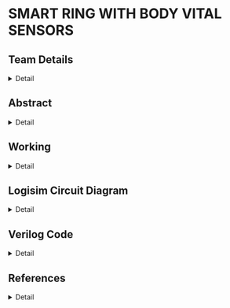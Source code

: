 # SMART RING WITH BODY VITAL SENSORS

<!-- First Section -->
## Team Details
<details>
  <summary>Detail</summary>

  > Semester: 3rd Sem B. Tech. CSE

  > Section: S2

  > Member-1: Dhanush V , 221CS217 , dhanushv.221cs217@nitk.edu.in 

  > member-2: Harsha J Gundapalli , 221CS222 , harshajgundapalli.221cs222@nitk.edu.in

  > Member-3: Isiri Dinesh S , 221CS226 , isiridineshs.221cs226@nitk.edu.in
</details>

<!-- Second Section -->
## Abstract
<details>
  <summary>Detail</summary>
  
   THE SMART RING is a wearable heart attack detecting equipment which can be used in our day to day life to indicate the condition of the heart. It helps to detect heart attack and helps a person to seek for an emergency help. This was specially designed in order to help the people who suffer from minor or severe heart diseases. SMART RINGS are capable of monitoring your heart rate throughout the day and night, which can offer insights, like resting heart rate and when your heart rate is unexpectedly high or low. Some can also use that heart rate sensor to measure heart rate variability, which is the measurement of intervals between heart beats, and can be an indicator of stress. Wearable devices that detect heart rate can be helpful for improving exercise habits and eating behaviours, and they can provide motivation to lead a healthier lifestyle – all of which contribute to lowering the risk of heart disease. Smart rings are built in such a way that their core can rely on similar hardware to deliver core ring features. It also has sensor to sense the body temperature ,oxygen level and also supplies the oxygen in emergency case. The reading from these sensors can be used to send an alert message to the nearby health facility .  
Lately, there has been many cases of heart attacks even when it comes to the people who were considered to be medically healthy. Recently, heart attack has not only been a common problem among the senior citizens, it has been a concern for youngsters as well. The rate of heart attack among the youngsters seem to be increasing rapidly   compared to that of the senior citizens. Such cases have inspired us to lay our minds on a device like SMART RING. These smart rings can be considered unique and different from other devices like watches because they do not given 'an additional device on your body' kind of look. Instead, these small rings are very easy to wear and carry it daily like a part of your body.  Heavier gadgets like watches are not required in order to keep your health intact. The SMART RING can be worn as an ornament as well. So basically, it is a very convenient and useful device to maintain a good health. This SMART RING also helps in showing the amount of oxygen that is needed by the patient which helps providing the proper required amount of oxygen.     

</details>

<!-- Third Section -->
## Working
<details>
  <summary>Detail</summary>

   ### DESCRIPTION
The Smart Ring with Body Vital Sensors can be a very useful gadget as it can easily detect any chances of an heart attack and find the accurate oxygen levels required by the patient which is very vital to know to supply the right amount.
In our project, we are using the following components as listed below:
⦁ Three 8-bit comparator – Compare the 8-bit binary numbers with the fixed limits specified.

The following is the Verilog code for an 8-bit comparator:



⦁ One 8-bit Subtractor – To find the difference in the oxygen level and release 
                                       only the required amount of oxygen.

The Verilog code as follows:


⦁ 1 OR Gate                                                   

⦁ 1 AND GATE

In this project, A, B, C are inputs given by sensors that are being used, F1, F2, F3 and F4 are fixed limits (minimum or the maximum level for the respective reading) specified by us. Comparator C1 compares input A and fixed limit F1.
If its higher than the fixed limit it will show 1 else 0. Similarly Comparator C2 compares input B and fixed limit F2 and Comparator C3 compares input from subtractor with fixed limit F4 and gives the output 1 or 0. The 8-bit subtractor finds difference between input C and fixed limit F3. The outputs of C1 and C2 are connected to an OR Gate and the output from the OR Gate and the output from C3 gives us the final output which helps to detect the possibility of having heart attack, the major vitals which occur are body temperature, pulse rate or heart rate and body oxygen level. For sensing these body vitals, we use a temperature sensor, heart rate sensor and readings from an oxy-meter. We have fixed some limiting values which are the minimum or maximum levels for that reading. For temperature, the fixed limit is 37 degrees (0011011). For heart rate, it is 72 BPM (0110010). For oxygen level, the limiting value is 95 spo2 (10010101). Our main aim is to find any chances of heart attack and also provide emergency oxygen supply in order to give an extra crucial time for the health care to reach the patient.








---

### DESIGN:

The circuit works in the following manner:
1)	Start: The process initiates, aiming to compare two 8-bit binary numbers 
    input A and B.
2)	Input A and B: The values of the two binary numbers are provided as input    
   for the comparison process.
3)	Comparators 1 and 2: Both A and B undergo individual comparisons to  
   determine their relative magnitudes using two distinct comparators.
4) OR Gate: The results from the first two  
   comparators are then combined using an OR gate, generating a single output representing their comparative relationship.
5) Subtractor: The two 8-bit numbers, A and B, are utilized in an 8-bit 
   subtractor to find their numerical difference.
6) Comparator 3: The output of the subtractor 
   undergoes comparison with 0, 
   allowing an assessment of the relationship between A and B based on their 
   subtraction result.
7) AND Gate: The outputs of the OR gate and the third comparator are directed 
   to an AND gate, which performs a logical conjunction operation.
8) Output: The ultimate output from the AND gate represents the result of the 
   comparison operation, indicating the relationship between the two 8-bit 
   binary numbers A and B.
9) End: The process concludes, signifying the completion of the comparison 
  operation between the two 8-bit binary numbers.

This flowchart demonstrates a systematic process for comparing two 8-bit binary numbers, incorporating multiple stages of comparison and logical operations to produce the final comparison output.

### Flowchart
 ![image](https://github.com/Dhanush0804/DDS_Project_S2-T21/assets/148981102/888bfe17-be4e-4482-9e79-23abc042f4a2)


 ---

### Truth Table:

#### Truth table for subtractor


 


#### Truth table for AND Gate           
|A 	 |B	|Output |
|----|--|---------| 
|   0	 |  0	|   0        |
|   0	 |  1	|   0        | 
|   1	 |  0	|   0        |
|   1	 |  1	|   1        |

#### Truth table for OR Gate
|A 	 |B	|Output |
|----|--|---------| 
|   0	 |  0	|   0        |
|   0	 |  1	|   1      | 
|   1	 |  0	|   1        |
|   1	 |  1	|   1        |


#### Truth table for comparator
|A1| A0 | B1 | B0 | 'A<B' |	'A=B' | 'A>B' |
|--|----|----|----|-------|-------|-------|
|0|	0	| 0|	 0|	  0|	     1|	     0
|0|	0	|0|	1|	1|	0|	0|
|0|	0|	1|	0|	1|	0|	0|
|0|	0|	1|	1|	1|	0|	0|
|0	|1	|0	|0	|0|	0|	1|
|0|	1|	0|	1|	0|	1|	0|
|0	|1	|1	|0	|1	|0	|0|
|0|	1|	1|	1|	1|	0|	0|
|1	|0	|0	|0	|0	|0	|1|
|1|	0|	0|	1|	0|	0|	1|
|1|	0|	1|	0|	0|	1|	0|
|1|	0|	1|	1|	1|	0|	0|
|1|	1|	0|	0|	0|	0|	1|


</details>

<!-- Fourth Section -->
## Logisim Circuit Diagram
<details>
  <summary>Detail</summary>
  ![Smart ring](https://github.com/Dhanush0804/DDS_Project_S2-T21/assets/148981102/47f36310-eb8c-4be5-b7f6-874f3cfd4024)


  

</details>

<!-- Fifth Section -->
## Verilog Code
<details>
  <summary>Detail</summary>

	// SMART RING WITH BODY VITAL SENSORS
	//S2_T21
	//1. 221CS217 , Dhanush V , dhanushv.221cs217@nitk.edu.in , 9353241312
	//2. 221CS222 , Harsha J Gundapalli , harshajgundapalli.221cs222@nitk.edu.in ,8792251009
	//3. 221CS226 , Isiri Dinesh S , isiridineshs.221cs226@nitk.edu.in , 7349437557
	
	module magComp (   //Module for an 8-bit comparator
	input [7:0] In1,
	input [7:0] In2,
	output Gt,
	);
	
	reg Gt;
	
	always @ (In1 or In2) // Check the state of the input lines
	begin
	Gt <= (In1 > In2) ? 1’b1 : 1’b0; // Check for greater than condition
	end module
	
	module full_adder(output cout, s , input a, b, cin); // Module for full_adder
	  assign S = a ^ b ^ cin;
	  assign Cout = (a & b) | (b & cin) | (a & cin);
	end module
	
	module subtractor(  //Module for 8-bit adder subtractor circuit
	    output cout,    //MSB, determines if answer is positive or negative
	    output [7:0] s,
	    input [7:0] a,
	    input [7:0] b,
	    input cin // if cin = 1, subtract, if cin = 0, add. 
	    );
	    
	    wire [7:0] bin; // bin XOR'ed with cin to get its compliment 
	    assign bin[0] = b[0]^cin;
	    assign bin[1] = b[1]^cin;
	    assign bin[2] = b[2]^cin;
	    assign bin[3] = b[3]^cin;
	    assign bin[4] = b[4]^cin;                          
	    assign bin[5] = b[5]^cin;
	    assign bin[6] = b[6]^cin;
	    assign bin[7] = b[7]^cin;
	    
	      
	    wire [8:1] carry; // subtraction using full adders
	     full_adder FA0(carry[1],s[0],a[0],bin[0],cin);
	     full_adder FA1(carry[2],s[1],a[1],bin[1],carry[1]);
	     full_adder FA2(carry[3],s[2],a[2],bin[2],carry[2]);
	     full_adder FA3(carry[4],s[3],a[3],bin[3],carry[3]);
	     full_adder FA4(carry[5],s[4],a[4],bin[4],carry[4]);
	     full_adder FA5(carry[6],s[5],a[5],bin[5],carry[5]);
	     full_adder FA6(carry[7],s[6],a[6],bin[6],carry[6]);
	     full_adder FA7(carry[8],s[7],a[7],bin[7],carry[7]);
	     
	     assign cout = cin^carry[8];// Final carry over 
	   
		end module

	module S2_T21(A,B,C,F1,F2,F3,F4,X,D,E)  // Final Module for the circuit 
		input [0:7] A; // Inputs given from the sensors
		input [0:7] B;
		input [0:7] C;
		input [0:7] F1; // Fixed inputs specified in advance
		input [0:7] F2;
		input [0:7] F3;
		input [0:7] F4;
		input X;
		output [0:7] D; // Gives us the amount of oxygen given out
		output E; // Tells us if it is an emergency or not 
  
	wire [0:5] w;
	magComp C1(A,F1,w[0]); // Check the temperature readings 
	magComp C2(B,F2,w[1]); // Check the heart rate readings
	subtractor S1(w[2],D,C,F3,X); // Difference in the oxygen level
	magComp C3(D,F4,w[3]); // Check with the critical limit
	OR O1(w[4],w[0],w[1]);
	AND A1(E,w[3],w[4]); // Tells is it an emergency or not 

	end module

---
### Test bench File
	// SMART RING WITH BODY VITAL SENSORS
	//S2_T21
	//1. 221CS217 , Dhanush V , dhanushv.221cs217@nitk.edu.in , 9353241312
	//2. 221CS222 , Harsha J Gundapalli , harshajgundapalli.221cs222@nitk.edu.in ,8792251009
	//3. 221CS226 , Isiri Dinesh S , isiridineshs.221cs226@nitk.edu.in , 7349437557
	
 	module S2_T21_tb;
	reg [0:7] A; // Inputs given from the sensors
	reg [0:7] B;
	reg [0:7] C;
	reg [0:7] F1; // Fixed inputs specified in advance
	reg [0:7] F2;
	reg [0:7] F3;
	reg [0:7] F4;
	reg X;
	wire [0:7] D; // Gives us the amount of oxygen given out
	wire E; // Tells us if it is an emergency or not 
	int i;
        
	S2_T21 M1(A,B,C,F1,F2,F3,F4,X,D,E);
	initial 
	begin
		$dumpfile("S2_T21.vcd");
		$dumpvars(0, S2_T21_tb);
	end 

	initial
	begin 

		$display("|                S2_T21                                                                                                                               
                                                                                                   |");
		$display("----------------------------------------------------------------------------------------------------------------------------------------------------------------------------------------------------------------------------------------------");
		$display("|   Input                                                                                                                                                                                                
                                        | Output-1                                              | Output-2  |");
			
	$display("-----------------------------------------------------------------------------------------------------------------------------------------------------------------------------------------------------------------------------------------------");
		$display("| A[0] | A[1] | A[2] | A[3] | A[4] | A[5] | A[6] | A[7] | B[0] | B[1] | B[2] | B[3] | B[4] | B[5] | B[6] | B[7] | C[0] | C[1] | C[2] | C[3] | C[4] | C[5] | C[6] | C[7] | D[0] | D[1] | D[2] | D[3] | D[4] | D[5] | D[6] | D[7] |     E     |");
		$display("-----------------------------------------------------------------------------------------------------------------------------------------------------------------------------------------------------------------------------------------------");
		$monitor("| %b | %b | %b | %b | %b | %b | %b | %b | %b | %b | %b | %b | %b | %b | %b | %b | %b | %b | %b | %b | %b | %b | %b | %b | %b | %b | %b | %b | %b | %b |", A[0], A[1], A[2], A[3], A[4], A[5], A[6], A[7], B[0], B[1], B[2], B[3], B[4], B[5], B[6], B[7], C[0], C[1], C[2], C[3], C[4], C[5], C[6], C[7], D[0], D[1], D[2], D[3], D[4], D[5], D[6], D[7], E);
		

	A = 8'b00000000;
	B = 8'b00000000;
	C = 8'b00000000;
	F1 = 8'b00110111;
	F2 = 8'b01110010;
	F3 = 8'b10010101;
	F4 = 8'b00011000;
	for(i=1;i=255;i++)
	{
		#10 A = A + 8'b00000001;
		#10 B = B + 8'b00000001;
		#10 C = C + 8'b00000001;
	}
	end
	
	initial #300 $finish;
 	endmodule

 </details>

 ## References
 <details>
  <summary>Detail</summary>

 [1]	Hwang, Limsui, Zhao, “Wireless Heart Attack Detector with GPS”, ECE445. University of Illinois, Fall 2004, https://courses.ece.uiuc.edu/ece445/cgi-bin/view_project.pl?fall2004_24  
  
[2]	National Heart, Lung, and Blood Institute, Disease and Condition Index, “What Is Coronary Artery  Disease?”, August 2003, http://www.nhlbi.nih.gov/health/dci/Diseases/Cad/CAD_WhatIs.html  
  
[3]	ECG Library. 2002. http://www.ecglibrary.com/ecghome.html  
  
[4]	Wikipedia, the Free Encyclopedia, “RS-232”, April 30, 2005,  http://en.wikipedia.org/wiki/RS-232



 

</details>


